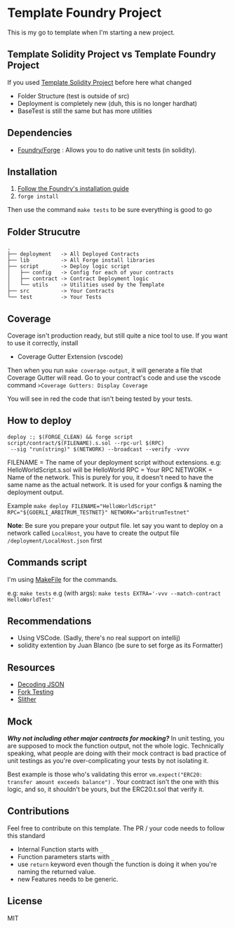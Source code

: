 


# Template Foundry Project

This is my go to template when I'm starting a new project.

## Template Solidity Project vs Template Foundry Project
If you used [Template Solidity Project](https://github.com/0xAtum/template-solidity-project) before here what changed
- Folder Structure (test is outside of src)
- Deployment is completely new (duh, this is no longer hardhat)
- BaseTest is still the same but has more utilities


## Dependencies

- [Foundry/Forge](https://github.com/gakonst/foundry) : Allows you to do native unit tests (in solidity).

## Installation

1. [Follow the Foundry's installation guide](https://book.getfoundry.sh/getting-started/installation.html)
2. `forge install`

Then use the command `make tests` to be sure everything is good to go

## Folder Strucutre

```
.
├── deployment   -> All Deployed Contracts
├── lib          -> All Forge install libraries
├── script       -> Deploy logic script
│   ├── config   -> Config for each of your contracts
│   ├── contract -> Contract Deployment logic
│   └── utils    -> Utilities used by the Template
├── src          -> Your Contracts
└── test         -> Your Tests
```

## Coverage

Coverage isn't production ready, but still quite a nice tool to use.
If you want to use it correctly, install

- Coverage Gutter Extension (vscode)

Then when you run `make coverage-output`, it will generate a file that Coverage Gutter will read. Go to your contract's code and use the vscode command `>Coverage Gutters: Display Coverage`

You will see in red the code that isn't being tested by your tests.

## How to deploy

    deploy :; $(FORGE_CLEAN) && forge script script/contract/$(FILENAME).s.sol --rpc-url $(RPC)
     --sig "run(string)" $(NETWORK) --broadcast --verify -vvvv

FILENAME = The name of your deployment script without extensions. e.g: HelloWorldScript.s.sol will be HelloWorld
RPC = Your RPC 
NETWORK = Name of the network. This is purely for you, it doesn't need to have the same name as the actual network. It is used for your configs & naming the deployment output.

Example
`make deploy FILENAME="HelloWorldScript" RPC="${GOERLI_ARBITRUM_TESTNET}" NETWORK="arbitrumTestnet"`

**Note**: Be sure you prepare your output file. let say you want to deploy on a network called `LocalHost`, you have to create the output file `/deployment/LocalHost.json` first

## Commands script
I'm using
[MakeFile](https://github.com/0xAtum/template-foundry-project/blob/main/Makefile)
for the commands.

e.g: `make tests`
e.g (with args): `make tests EXTRA='-vvv --match-contract HelloWorldTest'`

## Recommendations
- Using VSCode. (Sadly, there's no real support on intellij)
- solidity extention by Juan Blanco (be sure to set forge as its Formatter)


## Resources
- [Decoding JSON](https://book.getfoundry.sh/cheatcodes/parse-json?highlight=json#decoding-json-objects-into-solidity-structs)
- [Fork Testing](https://book.getfoundry.sh/forge/fork-testing?highlight=fork#forking-cheatcodes)
- [Slither](https://github.com/crytic/slither/wiki/Usage)

## Mock
***Why not including other major contracts for mocking?***
In unit testing, you are supposed to mock the function output, not the whole logic. Technically speaking, what people are doing with their mock contract is bad practice of unit testings as you're over-complicating your tests by not isolating it.

Best example is those who's validating this error `vm.expect("ERC20: transfer amount exceeds balance")` . Your contract isn't the one with this logic, and so, it shouldn't be yours, but the ERC20.t.sol that verify it.

## Contributions
Feel free to contribute on this template. The PR / your code needs to follow this standard
- Internal Function starts with `_` 
- Function parameters starts with `_`
- use `return` keyword even though the function is doing it when you're naming the returned value.
- new Features needs to be generic.

## License
MIT
